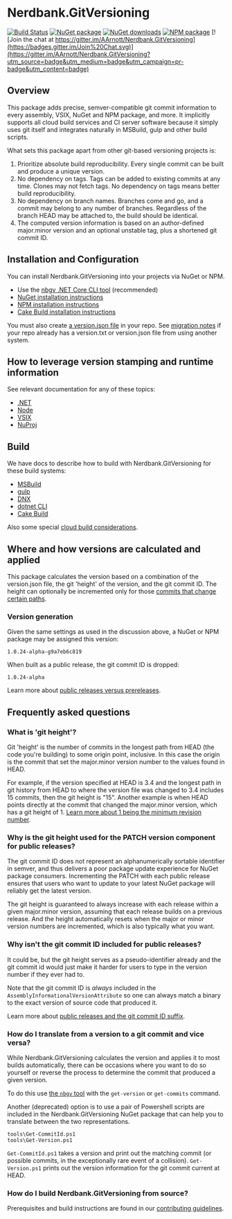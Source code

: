 ﻿# Nerdbank.GitVersioning

[![Build Status](https://dev.azure.com/andrewarnott/OSS/_apis/build/status/Nerdbank.GitVersioning)](https://dev.azure.com/andrewarnott/OSS/_build/latest?definitionId=18)
[![NuGet package](https://img.shields.io/nuget/v/Nerdbank.GitVersioning.svg)](https://nuget.org/packages/Nerdbank.GitVersioning)
[![NuGet downloads](https://img.shields.io/nuget/dt/Nerdbank.GitVersioning.svg)](https://nuget.org/packages/Nerdbank.GitVersioning)
[![NPM package](https://img.shields.io/npm/v/nerdbank-gitversioning.svg)](https://www.npmjs.com/package/nerdbank-gitversioning)
[![Join the chat at https://gitter.im/AArnott/Nerdbank.GitVersioning](https://badges.gitter.im/Join%20Chat.svg)](https://gitter.im/AArnott/Nerdbank.GitVersioning?utm_source=badge&utm_medium=badge&utm_campaign=pr-badge&utm_content=badge)

## Overview

This package adds precise, semver-compatible git commit information
to every assembly, VSIX, NuGet and NPM package, and more.
It implicitly supports all cloud build services and CI server software
because it simply uses git itself and integrates naturally in MSBuild, gulp
and other build scripts.

What sets this package apart from other git-based versioning projects is:

1. Prioritize absolute build reproducibility. Every single commit can be built and produce a unique version.
2. No dependency on tags. Tags can be added to existing commits at any time. Clones may not fetch tags. No dependency on tags means better build reproducibility.
3. No dependency on branch names. Branches come and go, and a commit may belong to any number of branches. Regardless of the branch HEAD may be attached to, the build should be identical.
4. The computed version information is based on an author-defined major.minor version and an optional unstable tag, plus a shortened git commit ID.

## Installation and Configuration

You can install Nerdbank.GitVersioning into your projects via NuGet or NPM.

* Use the [nbgv .NET Core CLI tool](doc/nbgv-cli.md) (recommended)
* [NuGet installation instructions](doc/nuget-acquisition.md)
* [NPM installation instructions](doc/npm-acquisition.md)
* [Cake Build installation instructions](doc/cake.md)

You must also create [a version.json file](doc/versionJson.md) in your repo. See [migration notes](doc/migrating.md) if your repo already has a version.txt or version.json file from using another system.

## How to leverage version stamping and runtime information

See relevant documentation for any of these topics:

* [.NET](doc/dotnet.md)
* [Node](doc/node.md)
* [VSIX](doc/vsix.md)
* [NuProj](doc/nuproj.md)

## Build

We have docs to describe how to build with Nerdbank.GitVersioning
for these build systems:

* [MSBuild](doc/msbuild.md)
* [gulp](doc/gulp.md)
* [DNX](doc/dotnet-cli.md)
* [dotnet CLI](doc/dotnet-cli.md)
* [Cake Build](doc/cake.md)

Also some special [cloud build considerations](doc/cloudbuild.md).

## Where and how versions are calculated and applied

This package calculates the version based on a combination of the version.json file,
the git 'height' of the version, and the git commit ID.
The height can optionally be incremented only for those [commits that change certain paths](doc/pathFilters.md).

### Version generation

Given the same settings as used in the discussion above, a NuGet or NPM package may be
assigned this version:

    1.0.24-alpha-g9a7eb6c819

When built as a public release, the git commit ID is dropped:

    1.0.24-alpha

Learn more about [public releases versus prereleases](doc/public_vs_stable.md).

## Frequently asked questions

### What is 'git height'?

Git 'height' is the number of commits in the longest path from HEAD (the code you're building)
to some origin point, inclusive. In this case the origin is the commit that set the major.minor
version number to the values found in HEAD.

For example, if the version specified at HEAD is 3.4 and the longest path in git history from HEAD
to where the version file was changed to 3.4 includes 15 commits, then the git height is "15".
Another example is when HEAD points directly at the commit that changed the major.minor version,
which has a git height of 1. [Learn more about 1 being the minimum revision number][GitHeightMinimum].

### Why is the git height used for the PATCH version component for public releases?

The git commit ID does not represent an alphanumerically sortable identifier
in semver, and thus delivers a poor package update experience for NuGet package
consumers. Incrementing the PATCH with each public release ensures that users
who want to update to your latest NuGet package will reliably get the latest
version.

The git height is guaranteed to always increase with each release within a given major.minor version,
assuming that each release builds on a previous release. And the height automatically resets when
the major or minor version numbers are incremented, which is also typically what you want.

### Why isn't the git commit ID included for public releases?

It could be, but the git height serves as a pseudo-identifier already and the
git commit id would just make it harder for users to type in the version
number if they ever had to.

Note that the git commit ID is *always* included in the
`AssemblyInformationalVersionAttribute` so one can always match a binary to the
exact version of source code that produced it.

Learn more about [public releases and the git commit ID suffix](doc/public_vs_stable.md).

### How do I translate from a version to a git commit and vice versa?

While Nerdbank.GitVersioning calculates the version and applies it to most builds automatically,
there can be occasions where you want to do so yourself or reverse the process to determine
the commit that produced a given version.

To do this use [the `nbgv` tool](doc/nbgv-cli.md) with the `get-version` or `get-commits` command.

Another (deprecated) option is to use a pair of Powershell scripts are included in the Nerdbank.GitVersioning NuGet package
that can help you to translate between the two representations.

    tools\Get-CommitId.ps1
    tools\Get-Version.ps1

`Get-CommitId.ps1` takes a version and print out the matching commit (or possible commits, in the exceptionally rare event of a collision).
`Get-Version.ps1` prints out the version information for the git commit current at HEAD.

### How do I build Nerdbank.GitVersioning from source?

Prerequisites and build instructions are found in our
[contributing guidelines](CONTRIBUTING.md).

 [semver]: http://semver.org
 [GitHeightMinimum]: https://github.com/dotnet/Nerdbank.GitVersioning/issues/102#issuecomment-269591960
